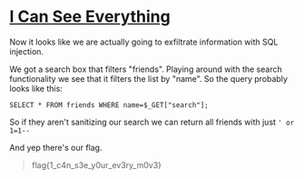 # [I Can See Everything](https://training.majorleaguecyber.org/challenges#I%20Can%20See%20Everything)

Now it looks like we are actually going to exfiltrate information with SQL injection.

We got a search box that filters "friends". Playing around with the search functionality 
we see that it filters the list by "name". So the query probably looks like this:

`SELECT * FROM friends WHERE name=$_GET["search"];`

So if they aren't sanitizing our search we can return all friends with just `' or 1=1-- `

And yep there's our flag.

> flag{1_c4n_s3e_y0ur_ev3ry_m0v3}
